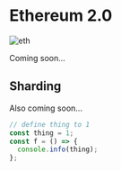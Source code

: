 # Ethereum 2.0

![eth](/images/eth.jpeg)

Coming soon...

## Sharding

Also coming soon...

```js
// define thing to 1
const thing = 1;
const f = () => {
  console.info(thing);
};
```
